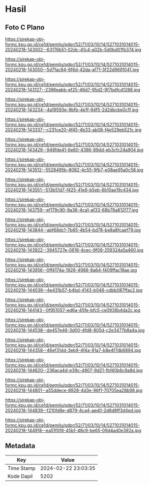 # Hasil

## Foto C Plano

https://sirekap-obj-formc.kpu.go.id/ce1d/pemilu/pdpr/52/71/03/10/14/5271031014015-20240218-143002--63176b51-02dc-41c4-a02b-5d0bd01fb374.jpg

https://sirekap-obj-formc.kpu.go.id/ce1d/pemilu/pdpr/52/71/03/10/14/5271031014015-20240218-143050--5d7fac84-6f6d-42da-af71-3f22d9691041.jpg

https://sirekap-obj-formc.kpu.go.id/ce1d/pemilu/pdpr/52/71/03/10/14/5271031014015-20240218-143127--2396eabb-ef25-46d7-95d2-9f7bdfcd1288.jpg

https://sirekap-obj-formc.kpu.go.id/ce1d/pemilu/pdpr/52/71/03/10/14/5271031014015-20240218-143234--4a19593e-9bfb-4e1f-94f5-2d2dbcbe0c1f.jpg

https://sirekap-obj-formc.kpu.go.id/ce1d/pemilu/pdpr/52/71/03/10/14/5271031014015-20240218-143337--c231ce20-4f45-4b33-ab08-f4e529eb521c.jpg

https://sirekap-obj-formc.kpu.go.id/ce1d/pemilu/pdpr/52/71/03/10/14/5271031014015-20240218-143426--948fde41-6e60-4386-89dd-eb3cfc24a904.jpg

https://sirekap-obj-formc.kpu.go.id/ce1d/pemilu/pdpr/52/71/03/10/14/5271031014015-20240218-143512--5528495b-8082-4c55-9fb7-e08ae95a0c58.jpg

https://sirekap-obj-formc.kpu.go.id/ce1d/pemilu/pdpr/52/71/03/10/14/5271031014015-20240218-143551--513b51d7-f425-41e9-b5eb-6b10ae19c434.jpg

https://sirekap-obj-formc.kpu.go.id/ce1d/pemilu/pdpr/52/71/03/10/14/5271031014015-20240218-143759--ef179c90-9a36-4ca1-af33-68b76a812f77.jpg

https://sirekap-obj-formc.kpu.go.id/ce1d/pemilu/pdpr/52/71/03/10/14/5271031014015-20240218-143844--abf68dc1-7b65-4b54-bd78-be8a8fcaef79.jpg

https://sirekap-obj-formc.kpu.go.id/ce1d/pemilu/pdpr/52/71/03/10/14/5271031014015-20240218-143922--3945727e-0616-4cec-9f08-259324a5a460.jpg

https://sirekap-obj-formc.kpu.go.id/ce1d/pemilu/pdpr/52/71/03/10/14/5271031014015-20240218-143956--0ff4174a-1926-4988-8a64-f409ffac18ae.jpg

https://sirekap-obj-formc.kpu.go.id/ce1d/pemilu/pdpr/52/71/03/10/14/5271031014015-20240218-144036--4e431b57-b4bd-4143-b046-cdbb087ffac2.jpg

https://sirekap-obj-formc.kpu.go.id/ce1d/pemilu/pdpr/52/71/03/10/14/5271031014015-20240218-144143--0f951057-ed6a-45fe-bfc5-ce0938b4da2c.jpg

https://sirekap-obj-formc.kpu.go.id/ce1d/pemilu/pdpr/52/71/03/10/14/5271031014015-20240218-144538--de457e46-3d00-4fd8-805d-c2e3477b8a4a.jpg

https://sirekap-obj-formc.kpu.go.id/ce1d/pemilu/pdpr/52/71/03/10/14/5271031014015-20240218-144358--46ef31dd-3eb9-4f4a-91a7-b8e4f7db6894.jpg

https://sirekap-obj-formc.kpu.go.id/ce1d/pemilu/pdpr/52/71/03/10/14/5271031014015-20240218-144620--236aca4d-e39c-4907-9d21-fbf40b6c9a8d.jpg

https://sirekap-obj-formc.kpu.go.id/ce1d/pemilu/pdpr/52/71/03/10/14/5271031014015-20240218-144801--a55ddece-8928-4d3e-96f1-70705ea28b98.jpg

https://sirekap-obj-formc.kpu.go.id/ce1d/pemilu/pdpr/52/71/03/10/14/5271031014015-20240218-144839--f210fd8e-d879-4ca4-aed0-2d8d8ff3d4ed.jpg

https://sirekap-obj-formc.kpu.go.id/ce1d/pemilu/pdpr/52/71/03/10/14/5271031014015-20240218-144918--ea51f0f8-45b1-48c9-be65-09d4ad0e392a.jpg


## Metadata

| Key        | Value               |
| ---------- | ------------------- |
| Time Stamp | 2024-02-22 23:03:35 |
| Kode Dapil | 5202                |



